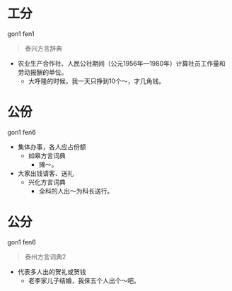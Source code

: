 # 工分
gon1 fen1
> 泰兴方言辞典
- 农业生产合作社、人民公社期间（公元1956年—1980年）计算社员工作量和劳动报酬的单位。
  - 大呼隆的时候，我一天只挣到10个～，才几角钱。

# 公份
gon1 fen6
+ 集体办事，各人应占份额
  * 如皋方言词典
    - 摊～。
+ 大家出钱请客、送礼
  * 兴化方言词典
    - 全科的人出～为科长送行。


# 公分
gon1 fen6
> 泰州方言词典2
- 代表多人出的贺礼或贺钱
  - 老李家儿子结婚，我俫五个人出个～吧。